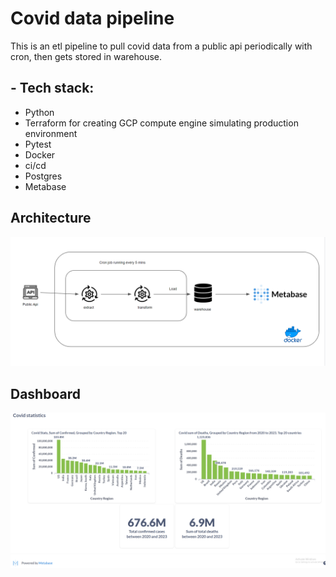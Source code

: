# Covid data pipeline

This is an etl pipeline to pull covid data from a public api periodically with cron, then gets stored in warehouse.

## - Tech stack:
- Python
- Terraform for creating GCP compute engine simulating production environment
- Pytest
- Docker
- ci/cd
- Postgres
- Metabase

## Architecture

![](./assets/images/architecture.png)

## Dashboard

![](./assets/images/board2.png)

